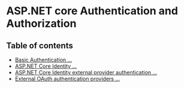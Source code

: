 # ASP.NET core Authentication and Authorization

## Table of contents

- [Basic Authentication ...](./basic_auth.md)
- [ASP.NET Core Identity ...](./identity_auth.md)
- [ASP.NET Core Identity external provider authentication ...](./identity_auth_external.md)
- [External OAuth authentication providers ...](./identity_auth_oauth.md)
